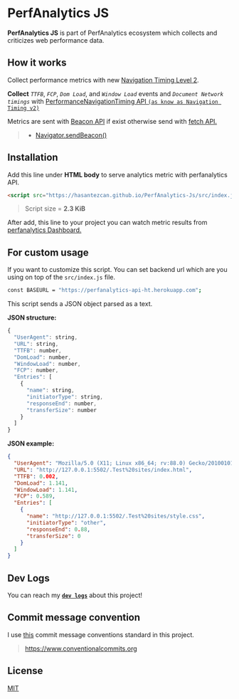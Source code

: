# PerfAnalytics JS

**PerfAnalytics JS** is part of PerfAnalytics ecosystem which collects and criticizes web performance data.


## How it works

Collect performance metrics with new [Navigation Timing Level 2](https://w3c.github.io/navigation-timing/). 

**Collect** *`TTFB`*, *`FCP`*, *`Dom Load`*, and *`Window Load`* events and *`Document Network timings`* with [PerformanceNavigationTiming API `(as know as Navigation Timing v2)`](https://developer.mozilla.org/en-US/docs/Web/API/PerformanceNavigationTiming)

Metrics are sent with [Beacon API](https://developer.mozilla.org/en-US/docs/Web/API/Beacon_API) if exist otherwise send with [fetch API.](https://developer.mozilla.org/en-US/docs/Web/API/Fetch_API) 

> - [Navigator.sendBeacon()](https://developer.mozilla.org/en-US/docs/Web/API/Navigator/sendBeacon)

## Installation 

Add this line under **HTML body** to serve analytics metric with perfanalytics API.

```html
<script src="https://hasantezcan.github.io/PerfAnalytics-Js/src/index.js"></script>
```
> Script size = **2.3 KiB**

After add, this line to your project you can watch metric results from [perfanalytics Dashboard.](https://hasantezcan.github.io/PerfAnalytics-Dashboard/)

## For custom usage

If you want to customize this script. You can set backend url which are you using on top of the `src/index.js` file.

```bash
const BASEURL = "https://perfanalytics-api-ht.herokuapp.com";
```

This script sends a JSON object parsed as a text.

**JSON structure:**

```js
{
  "UserAgent": string,
  "URL": string,
  "TTFB": number,
  "DomLoad": number,
  "WindowLoad": number,
  "FCP": number,
  "Entries": [
    {
      "name": string,
      "initiatorType": string,
      "responseEnd": number,
      "transferSize": number
    }
  ]
}
```

**JSON example:**

```json
{
  "UserAgent": "Mozilla/5.0 (X11; Linux x86_64; rv:88.0) Gecko/20100101 Firefox/88.0",
  "URL": "http://127.0.0.1:5502/.Test%20sites/index.html",
  "TTFB": 0.002,
  "DomLoad": 1.141,
  "WindowLoad": 1.141,
  "FCP": 0.589,
  "Entries": [
    {
      "name": "http://127.0.0.1:5502/.Test%20sites/style.css",
      "initiatorType": "other",
      "responseEnd": 0.88,
      "transferSize": 0
    }
  ]
}
```



## Dev Logs

You can reach my [**`dev logs`**](DEVLOGS.md) about this project! 


## Commit message convention

I use [this](https://www.conventionalcommits.org) commit message conventions standard in this project.
> https://www.conventionalcommits.org
 
## License

[MIT](/LICENSE)